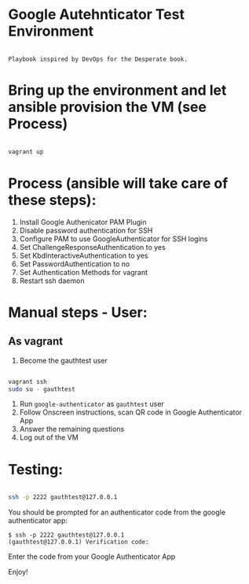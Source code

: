 # Google Autehnticator Test Environment

```

Playbook inspired by DevOps for the Desperate book.

```

# Bring up the environment and let ansible provision the VM (see Process)

```bash

vagrant up

```


# Process (ansible will take care of these steps):

1. Install Google Authenicator PAM Plugin
2. Disable password authentication for SSH
3. Configure PAM to use GoogleAuthenticator for SSH logins
4. Set ChallengeResponseAuthentication to yes
5. Set KbdInteractiveAuthentication to yes 
6. Set PasswordAuthentication to no
5. Set Authentication Methods for vagrant
6. Restart ssh daemon

# Manual steps - User:

## As vagrant

1. Become the gauthtest user

```bash

vagrant ssh
sudo su - gauthtest

```

1. Run `google-authenticator` as `gauthtest` user
2. Follow Onscreen instructions, scan QR code in Google Authenticator App
3. Answer the remaining questions
4. Log out of the VM

# Testing:

```bash

ssh -p 2222 gauthtest@127.0.0.1

```

You should be prompted for an authenticator code from the google authenticator app:

```
$ ssh -p 2222 gauthtest@127.0.0.1
(gauthtest@127.0.0.1) Verification code:

```

Enter the code from your Google Authenticator App

Enjoy!
